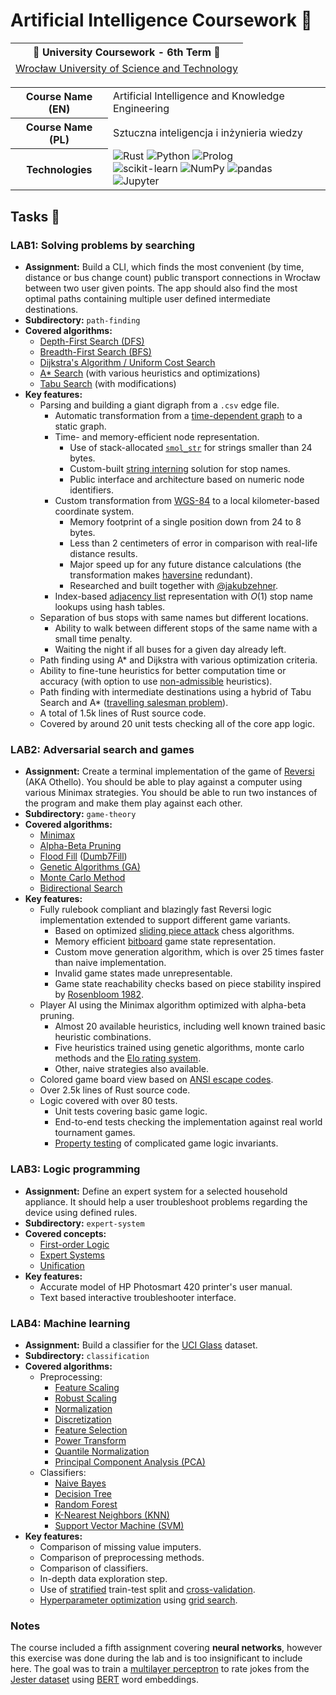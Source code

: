 # Artificial Intelligence Coursework 🧠

<table align="center">
  <thead>
    <tr><th colspan="2">🏫 University Coursework - 6th Term 🏫</th></tr>
    <tr><td colspan="2"><a href="https://pwr.edu.pl/en/">Wrocław University of Science and Technology</a></td></tr>
  </thead>
</table>
<table align="center">
  <tbody>
    <tr>
      <th>Course Name (EN)</th>
      <td>Artificial Intelligence and Knowledge Engineering</td>
    </tr>
    <tr>
      <th>Course Name (PL)</th>
      <td>Sztuczna inteligencja i inżynieria wiedzy</td>
    </tr>
    <tr>
      <th>Technologies</th>
      <td>
        <img src="https://img.shields.io/badge/Rust-000000?logo=rust&logoColor=white" alt="Rust" />
        <img src="https://img.shields.io/badge/Python-3670A0?logo=python&logoColor=ffdd54" alt="Python" />
        <img src="https://img.shields.io/badge/Prolog-E11B22" alt="Prolog" />
        <br/>
        <img src="https://img.shields.io/badge/scikit--learn-F7931E?logo=scikit-learn&logoColor=white" alt="scikit-learn" />
        <img src="https://img.shields.io/badge/NumPy-013243?logo=numpy&logoColor=white" alt="NumPy" />
        <img src="https://img.shields.io/badge/pandas-150458?logo=pandas&logoColor=white" alt="pandas" />
        <img src="https://img.shields.io/badge/Jupyter-FA0F00?logo=jupyter&logoColor=white" alt="Jupyter" />
      </td>
    </tr>
  </tbody>
</table>

## Tasks 📝

### LAB1: Solving problems by searching

- **Assignment:** Build a CLI, which finds the most convenient (by time, distance or bus change count) public transport connections in Wrocław between two user given points. The app should also find the most optimal paths containing multiple user defined intermediate destinations.
- **Subdirectory:** `path-finding`
- **Covered algorithms:**
  - [Depth-First Search (DFS)](https://en.wikipedia.org/wiki/Depth-first_search)
  - [Breadth-First Search (BFS)](https://en.wikipedia.org/wiki/Breadth-first_search)
  - [Dijkstra's Algorithm / Uniform Cost Search](https://en.wikipedia.org/wiki/Dijkstra%27s_algorithm)
  - [A\* Search](https://en.wikipedia.org/wiki/A*_search_algorithm) (with various heuristics and optimizations)
  - [Tabu Search](https://en.wikipedia.org/wiki/Tabu_search) (with modifications)
- **Key features:**
  - Parsing and building a giant digraph from a `.csv` edge file.
    - Automatic transformation from a [time-dependent graph](https://link.springer.com/article/10.1007/s41019-019-00105-0) to a static graph.
    - Time- and memory-efficient node representation.
      - Use of stack-allocated [`smol_str`](https://github.com/rust-analyzer/smol_str) for strings smaller than 24 bytes.
      - Custom-built [string interning](https://en.wikipedia.org/wiki/String_interning) solution for stop names.
      - Public interface and architecture based on numeric node identifiers.
    - Custom transformation from [WGS-84](https://en.wikipedia.org/wiki/World_Geodetic_System#WGS84) to a local kilometer-based coordinate system.
      - Memory footprint of a single position down from 24 to 8 bytes.
      - Less than 2 centimeters of error in comparison with real-life distance results.
      - Major speed up for any future distance calculations (the transformation makes [haversine](https://en.wikipedia.org/wiki/Haversine_formula) redundant).
      - Researched and built together with [@jakubzehner](https://github.com/jakubzehner).
    - Index-based [adjacency list](https://en.wikipedia.org/wiki/Adjacency_list) representation with $O(1)$ stop name lookups using hash tables.
  - Separation of bus stops with same names but different locations.
    - Ability to walk between different stops of the same name with a small time penalty.
    - Waiting the night if all buses for a given day already left.
  - Path finding using A\* and Dijkstra with various optimization criteria.
  - Ability to fine-tune heuristics for better computation time or accuracy (with option to use [non-admissible](https://en.wikipedia.org/wiki/Admissible_heuristic) heuristics).
  - Path finding with intermediate destinations using a hybrid of Tabu Search and A\* ([travelling salesman problem](https://en.wikipedia.org/wiki/Travelling_salesman_problem)).
  - A total of 1.5k lines of Rust source code.
  - Covered by around 20 unit tests checking all of the core app logic.

### LAB2: Adversarial search and games

- **Assignment:** Create a terminal implementation of the game of [Reversi](https://en.wikipedia.org/wiki/Reversi) (AKA Othello). You should be able to play against a computer using various Minimax strategies. You should be able to run two instances of the program and make them play against each other.
- **Subdirectory:** `game-theory`
- **Covered algorithms:**
  - [Minimax](https://en.wikipedia.org/wiki/Minimax)
  - [Alpha-Beta Pruning](https://en.wikipedia.org/wiki/Alpha%E2%80%93beta_pruning)
  - [Flood Fill](https://en.wikipedia.org/wiki/Flood_fill) ([Dumb7Fill](https://www.chessprogramming.org/Dumb7Fill))
  - [Genetic Algorithms (GA)](https://en.wikipedia.org/wiki/Genetic_algorithm)
  - [Monte Carlo Method](https://en.wikipedia.org/wiki/Monte_Carlo_method)
  - [Bidirectional Search](https://en.wikipedia.org/wiki/Bidirectional_search)
- **Key features:**
  - Fully rulebook compliant and blazingly fast Reversi logic implementation extended to support different game variants.
    - Based on optimized [sliding piece attack](https://www.chessprogramming.org/Sliding_Piece_Attacks) chess algorithms.
    - Memory efficient [bitboard](https://www.chessprogramming.org/Bitboards) game state representation.
    - Custom move generation algorithm, which is over 25 times faster than naive implementation.
    - Invalid game states made unrepresentable.
    - Game state reachability checks based on piece stability inspired by [Rosenbloom 1982](https://stacks.stanford.edu/file/druid:wk764yw7162/wk764yw7162.pdf).
  - Player AI using the Minimax algorithm optimized with alpha-beta pruning.
    - Almost 20 available heuristics, including well known trained basic heuristic combinations.
    - Five heuristics trained using genetic algorithms, monte carlo methods and the [Elo rating system](https://en.wikipedia.org/wiki/Elo_rating_system).
    - Other, naive strategies also available.
  - Colored game board view based on [ANSI escape codes](https://en.wikipedia.org/wiki/ANSI_escape_code).
  - Over 2.5k lines of Rust source code.
  - Logic covered with over 80 tests.
    - Unit tests covering basic game logic.
    - End-to-end tests checking the implementation against real world tournament games.
    - [Property testing](https://en.wikipedia.org/wiki/Software_testing#Property_testing) of complicated game logic invariants.

### LAB3: Logic programming

- **Assignment:** Define an expert system for a selected household appliance. It should help a user troubleshoot problems regarding the device using defined rules.
- **Subdirectory:** `expert-system`
- **Covered concepts:**
  - [First-order Logic](https://en.wikipedia.org/wiki/First-order_logic)
  - [Expert Systems](https://en.wikipedia.org/wiki/Expert_system)
  - [Unification](<https://en.wikipedia.org/wiki/Unification_(computer_science)>)
- **Key features:**
  - Accurate model of HP Photosmart 420 printer's user manual.
  - Text based interactive troubleshooter interface.

### LAB4: Machine learning

- **Assignment:** Build a classifier for the [UCI Glass](https://archive.ics.uci.edu/dataset/42/glass+identification) dataset.
- **Subdirectory:** `classification`
- **Covered algorithms:**
  - Preprocessing:
    - [Feature Scaling](https://en.wikipedia.org/wiki/Feature_scaling)
    - [Robust Scaling](https://en.wikipedia.org/wiki/Robust_measures_of_scale)
    - [Normalization](<https://en.wikipedia.org/wiki/Normalization_(statistics)>)
    - [Discretization](https://en.wikipedia.org/wiki/Discretization_of_continuous_features)
    - [Feature Selection](https://en.wikipedia.org/wiki/Feature_selection)
    - [Power Transform](https://en.wikipedia.org/wiki/Power_transform)
    - [Quantile Normalization](https://en.wikipedia.org/wiki/Quantile_normalization)
    - [Principal Component Analysis (PCA)](https://en.wikipedia.org/wiki/Principal_component_analysis)
  - Classifiers:
    - [Naive Bayes](https://en.wikipedia.org/wiki/Naive_Bayes_classifier)
    - [Decision Tree](https://en.wikipedia.org/wiki/Decision_tree_learning)
    - [Random Forest](https://en.wikipedia.org/wiki/Random_forest)
    - [K-Nearest Neighbors (KNN)](https://en.wikipedia.org/wiki/K-nearest_neighbors_algorithm)
    - [Support Vector Machine (SVM)](https://en.wikipedia.org/wiki/Support_vector_machine)
- **Key features:**
  - Comparison of missing value imputers.
  - Comparison of preprocessing methods.
  - Comparison of classifiers.
  - In-depth data exploration step.
  - Use of [stratified](https://en.wikipedia.org/wiki/Stratified_sampling) train-test split and [cross-validation](<https://en.wikipedia.org/wiki/Cross-validation_(statistics)>).
  - [Hyperparameter optimization](https://en.wikipedia.org/wiki/Hyperparameter_optimization) using [grid search](https://en.wikipedia.org/wiki/Hyperparameter_optimization#Grid_search).

### Notes

The course included a fifth assignment covering **neural networks**, however this exercise was done during the lab and is too insignificant to include here. The goal was to train a [multilayer perceptron](https://en.wikipedia.org/wiki/Multilayer_perceptron) to rate jokes from the [Jester dataset](https://eigentaste.berkeley.edu/dataset/) using [BERT](<https://en.wikipedia.org/wiki/BERT_(language_model)>) word embeddings.
